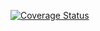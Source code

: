 [![Coverage Status](https://coveralls.io/repos/github/pythonsavvy/examples/badge.svg?branch=master)](https://coveralls.io/github/pythonsavvy/examples?branch=master)